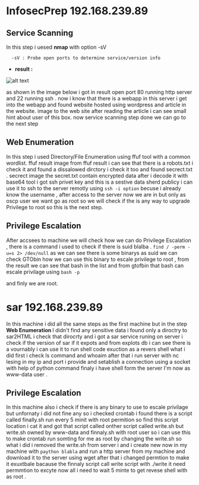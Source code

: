 # InfosecPrep 192.168.239.89

## Service Scanning
In this step i uesed <b> nmap </b>  with option -sV 
``` man
  -sV : Probe open ports to determine service/version info
```
* <b>result :</b>
  
![alt text](https://github.com/BleedTheFreak/oscp_report/blob/main/Screen%20Shot%202022-10-05%20at%2000.16.10.png)

as shown in the image below i got in result open port 80 running http server and 22 running ssh .
now i know that there is a webapp in this server i get into the webapp and found website hosted using wordpress and article in the website.
image to the web site 
after reading the article i can see small hint about user of this box.
now service scanning step done we can go to the next step
 ## Web Enumeration

 In this step i used Directory/File Enumeration using ffuf tool with a common wordlist.
 ffuf result image
from ffuf result i can see that there is a robots.txt i check it and found a dissalowed dirctory i check it too and found secrect.txt .
secrect image
the secret.txt contain encrypted data after i decode it with base64 tool i got ssh privet key and this is a sestive data sherd publicy i can use it to ssh to the server remotly using `ssh -i option` becuse i already know the username ,
after access to the server now we are in but only as oscp user we want go as root so we will check if the is any way to upgrade Privilege to root so this is the next step.

## Privilege Escalation

After  accsees to machine we will check how we can do Privilege Escalation ,
there is a command i used to check if there is suid blalba .
`find / -perm -u=s 2> /dev/null`
as we can see there is some binarys as suid we can check GTObin how we can use this binary to escale privilege to root , from the result we can see that bash in the list and from gtofbin that bash can escale privilage using `bash -p`

and finly we are root.

# sar 192.168.239.89

In this machine i did all the same steps as the first machine but in the step 
<b>Web Enumeration </b> I didn't find any sensitive data i found only a diroctry to sar2HTML i check that dirocrty and i got a sar service runing on server i check if the version of sar if it expots and from explots db i can see there is a vournably i can use it to run shell code exuction as a revers shell what i did first i check ls command and whoaim after that i run server with nc lesing in my ip and port i provide and setablish a connection using a socket with help of python command finaly i have shell form the server I'm now as www-data user .

## Privilege Escalation

In this machine also i check if there is any binary to use to escale privilage but unfornaty i did not fine any so i checked crontab i found there is a script called finally.sh run every 5 minit with root permition so find this script location i cat it and got that script called onther script called write.sh but write.sh owned by www-data and finnaly.sh with root user so i can use this to make crontab run somting for me as root by changing the write.sh so what i did i removed the write.sh from server i and i create new now in my machine with `paython blabla` and run a http server from my machine and download it to the server using wget after that i changed permtion to make it exuxtbale bacause the finnaly script call write script with ./write it need permmtion to excyte now all i need to wait 5 minte to get revese shell with as root .
